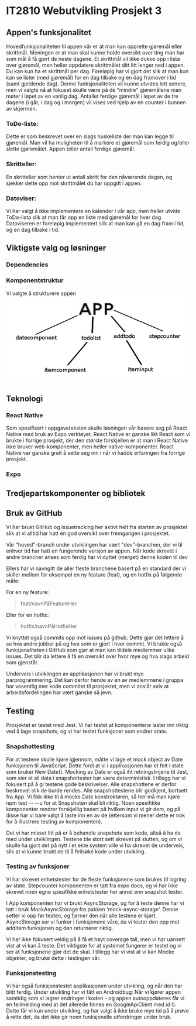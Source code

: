 # IT2810 Webutvikling Prosjekt 3

## Appen's funksjonalitet

Hovedfunksjonaliteten til appen vår er at man kan opprette gjøremål eller skrittmål. Meningen er at man skal kunne holde oversikt over ting man har som mål å få gjort de neste dagene. Et skrittmål vil ikke dukke opp i lista over gjøremål, men heller oppdatere skrittmålet ditt litt lenger ned i appen. Du kan kun ha et skrittmål per dag.
Foreløpig har vi gjort det slik at man kun kan se lister (med gjøremål) for en dag tilbake og en dag framover i tid (samt gjeldende dag). Denne funksjonaliteten vil kunne utvides lett senere, men vi valgte nå at fokuset skulle være på de "mindre" gjøremålene man møter i løpet av en vanlig dag. Antallet ferdige gjøremål i løpet av de tre dagene (i går, i dag og i morgen) vil vises ved hjelp av en counter i bunnen av skjermen.

### ToDo-liste:

Dette er som beskrevet over en slags huskeliste der man kan legge til gjøremål. Man vil ha muligheten til å markere et gjøremål som ferdig og/eller slette gjøremålet. Appen teller antall ferdige gjøremål.

### Skritteller:

En skritteller som henter ut antall skritt for den nåværende dagen, og sjekker dette opp mot skrittmålet du har oppgitt i appen.

### Datoviser:

Vi har valgt å ikke implementere en kalender i vår app, men heller utvide ToDo-lista slik at man får opp en liste med gjøremål for hver dag. Datoviseren er foreløpig implementert slik at man kan gå en dag fram i tid, og en dag tilbake i tid.

## Viktigste valg og løsninger

### Dependencies

### Komponentstruktur

Vi valgte å strukturere appen
![Komponentstrukturen](Componentstructure.png)

## Teknologi

### React Native

Som spesifisert i oppgaveteksten skulle løsningen vår basere seg på React Native med bruk av Expo verktøyet. React Native er ganske likt React som vi brukte i forrige prosjekt, der den største forskjellen er at man i React Native ikke bruker web-komponenter, men heller native-komponenter. React Native var ganske greit å sette seg inn i når vi hadde erfaringen fra forrige prosjekt.

### Expo

## Tredjepartskomponenter og bibliotek

## Bruk av GitHub

Vi har brukt GitHub og issuetracking her aktivt helt fra starten av prosjektet slik at vi alltid har hatt en god oversikt over fremgangen i prosjektet.

Vår "hoved"-branch under utviklingen har vært "dev"-branchen, der vi til enhver tid har hatt en fungerende versjon av appen. Når kode skrevet i andre brancher anses som ferdig har vi dyttet (merget) denne koden til dev

Ellers har vi navngitt de aller fleste branchene basert på en standard der vi skiller mellom for eksempel en ny feature (feat), og en hotfix på følgende måte:

For en ny feature:

> feat/navnPåFeatureHer

Eller for en hotfix:

> hotfix/navnPåHotfixHer

Vi knyttet også commits opp mot issues på github. Dette gjør det lettere å se hva andre jobber på og hva som er gjort i hver commit. Vi brukte også funksjonaliteten i GitHub som gjør at man kan tildele medlemmer ulike issues. Det blir da lettere å få en oversikt over hvor mye og hva slags arbeid som gjenstår.

Underveis i utviklingen av applikasjonen har vi brukt mye parprogrammering. Det kan derfor hende av en av medlemmene i gruppa har vesentlig mer kode commitet til prosjektet, men vi anslår selv at arbeidsfordelingen har vært ganske så jevn.

## Testing

Prosjektet er testet med Jest. Vi har testet at komponentene laster inn riktig ved å lage snapshots, og vi har testet funksjoner som endrer state.

### Snapshottesting

For at testene skulle kjøre igjennom, måtte vi lage et mock object av Date funksjonen til JavaScript. Dette fordi at vi i applikasjonen har et felt i state som bruker New Date(). Mocking av Date er også iht retningslinjene til Jest, som sier at all data i snapshottester bør være deterministisk.
I tillegg har vi fokusert på å gi testene gode beskrivelser. Alle snapshottene er derfor beskrevet slik de burde rendes.
Alle snapshottestene blir godkjent, bortsett fra App. Vi fikk ikke til å mocke Date konstroktøren, så her må man kjøre npm test -- --u for at Snapshoten skal bli riktig. Noen spesifikke komponenter rendrer forskjellig basert på hvilken input vi gir dem, og på disse har vi bare valgt å laste inn en av de (ettersom vi mener dette er nok for å illustrere testing av komponenten).

Det vi har misset litt på er å behandle snapshots som kode, altså å ha de med under utviklingen. Testene ble stort sett skrevet på slutten, og om vi skulle ha gjort det på nytt i et ekte system ville vi ha skrevet de underveis, slik at vi kunne brukt de til å feilsøke kode under utvikling.

### Testing av funksjoner

Vi har skrevet enhetstester for de fleste funksjonene som brukes til lagring av state.
Stepcounter komponenten er tatt fra expo docs, og vi har ikke skrevet noen egne spesifikke enhetstester her annet enn snapshot tester.

I App komponenten har vi brukt AsyncStorage, og for å teste denne har vi tatt i bruk MockAsyncStorage fra pakken 'mock-async-storage'. Denne setter vi opp før testen, og fjerner den når alle testene er kjørt. AsyncStorage ser vi funker i funksjonene våre, da vi tester den opp mot addItem funksjonen og den returnerer riktig.

Vi har ikke fokusert veldig på å få et høyt coverage tall, men vi har uansett vist at vi kan å teste. Det viktigste for at systemet fungerer er testet og vi ser at funksjonene gjør det de skal. I tillegg har vi vist at vi kan Mocke objekter, og bruke dette i testingen vår.

### Funksjonstesting

Vi har også funksjonstestet applikasjonen under utvikling, og når den har blitt ferdig.
Under utvikling har vi fått en Androidbug:
Når vi kjører appen samtidig som vi lagrer endringer i koden - og appen autooppdateres får vi en feilmelding med at det allerede finnes en GoogleApiClient med id 0. Dette får vi kun under utvikling, og har valgt å ikke bruke mye tid på å prøve å rette det, da det ikke gir noen funksjonelle utfordringer under bruk.

